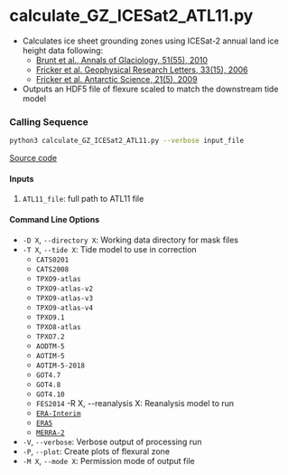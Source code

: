 calculate_GZ_ICESat2_ATL11.py
=============================

- Calculates ice sheet grounding zones using ICESat-2 annual land ice height data following:
    * [Brunt et al., Annals of Glaciology, 51(55), 2010](https://doi.org/10.3189/172756410791392790)
    * [Fricker et al. Geophysical Research Letters, 33(15), 2006](https://doi.org/10.1029/2006GL026907)
    * [Fricker et al. Antarctic Science, 21(5), 2009](https://doi.org/10.1017/S095410200999023X)
- Outputs an HDF5 file of flexure scaled to match the downstream tide model

### Calling Sequence
```bash
python3 calculate_GZ_ICESat2_ATL11.py --verbose input_file
```
[Source code](https://github.com/tsutterley/ICESat-2-Grounding-Zones/blob/main/scripts/calculate_GZ_ICESat2_ATL11.py)

#### Inputs
1. `ATL11_file`: full path to ATL11 file

#### Command Line Options
- `-D X`, `--directory X`: Working data directory for mask files
- `-T X`, `--tide X`: Tide model to use in correction
    * `CATS0201`
    * `CATS2008`
    * `TPXO9-atlas`
    * `TPXO9-atlas-v2`
    * `TPXO9-atlas-v3`
    * `TPXO9-atlas-v4`
    * `TPXO9.1`
    * `TPXO8-atlas`
    * `TPXO7.2`
    * `AODTM-5`
    * `AOTIM-5`
    * `AOTIM-5-2018`
    * `GOT4.7`
    * `GOT4.8`
    * `GOT4.10`
    * `FES2014`
-R X, --reanalysis X: Reanalysis model to run
    * [`ERA-Interim`](http://apps.ecmwf.int/datasets/data/interim-full-moda)
    * [`ERA5`](http://apps.ecmwf.int/data-catalogues/era5/?class=ea)
    * [`MERRA-2`](https://gmao.gsfc.nasa.gov/reanalysis/MERRA-2/)
- `-V`, `--verbose`: Verbose output of processing run
- `-P`, `--plot`: Create plots of flexural zone
- `-M X`, `--mode X`: Permission mode of output file
